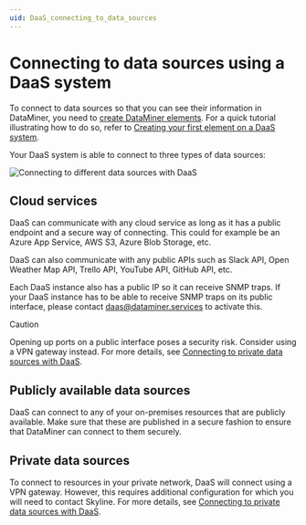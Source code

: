 ```yaml
---
uid: DaaS_connecting_to_data_sources
---
```


# Connecting to data sources using a DaaS system

To connect to data sources so that you can see their information in DataMiner, you need to [create DataMiner elements](xref:Adding_elements). For a quick tutorial illustrating how to do so, refer to [Creating your first element on a DaaS system](xref:Creating_your_first_element_on_a_DaaS_system).

Your DaaS system is able to connect to three types of data sources:

![Connecting to different data sources with DaaS](~/dataminer/images/DataSources.png)

## Cloud services

DaaS can communicate with any cloud service as long as it has a public endpoint and a secure way of connecting. This could for example be an Azure App Service, AWS S3, Azure Blob Storage, etc.

DaaS can also communicate with any public APIs such as Slack API, Open Weather Map API, Trello API, YouTube API, GitHub API, etc.

Each DaaS instance also has a public IP so it can receive SNMP traps. If your DaaS instance has to be able to receive SNMP traps on its public interface, please contact <daas@dataminer.services> to activate this.

> [!CAUTION]
> Opening up ports on a public interface poses a security risk. Consider using a VPN gateway instead. For more details, see [Connecting to private data sources with DaaS](xref:Connecting_to_private_data_sources).

## Publicly available data sources

DaaS can connect to any of your on-premises resources that are publicly available. Make sure that these are published in a secure fashion to ensure that DataMiner can connect to them securely.

## Private data sources

To connect to resources in your private network, DaaS will connect using a VPN gateway. However, this requires additional configuration for which you will need to contact Skyline. For more details, see [Connecting to private data sources with DaaS](xref:Connecting_to_private_data_sources).
